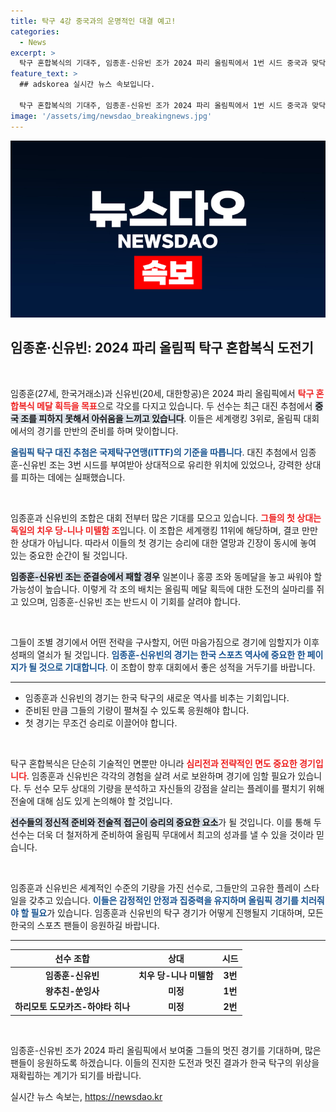 ```yaml
---
title: 탁구 4강 중국과의 운명적인 대결 예고!
categories:
  - News
excerpt: >
  탁구 혼합복식의 기대주, 임종훈-신유빈 조가 2024 파리 올림픽에서 1번 시드 중국과 맞닥뜨리게 되며 긴장감을 더하고 있다. 이들의 첫 상대는 독일 조로, 메달 획득에 도전하는 이들의 여정을 지켜보자!
feature_text: >
  ## adskorea 실시간 뉴스 속보입니다.

  탁구 혼합복식의 기대주, 임종훈-신유빈 조가 2024 파리 올림픽에서 1번 시드 중국과 맞닥뜨리게 되며 긴장감을 더하고 있다. 이들의 첫 상대는 독일 조로, 메달 획득에 도전하는 이들의 여정을 지켜보자!
image: '/assets/img/newsdao_breakingnews.jpg'
---
```


<p><img src="/assets/img/newsdao_breakingnews.jpg" alt="adskorea 속보" /></p>

<h2 data-ke-size="size26">임종훈·신유빈: 2024 파리 올림픽 탁구 혼합복식 도전기</h2>

<p data-ke-size="size16">&nbsp;</p>

<p>임종훈(27세, 한국거래소)과 신유빈(20세, 대한항공)은 2024 파리 올림픽에서 <b><span style="color: #ee2323;">탁구 혼합복식 메달 획득을 목표</span></b>으로 각오를 다지고 있습니다. 두 선수는 최근 대진 추첨에서 <b><span style="background-color: #21538527;">중국 조를 피하지 못해서 아쉬움을 느끼고 있습니다</span></b>. 이들은 세계랭킹 3위로, 올림픽 대회에서의 경기를 만반의 준비를 하며 맞이합니다. </p>

<p><b><span style="color: #1a5490;">올림픽 탁구 대진 추첨은 국제탁구연맹(ITTF)의 기준을 따릅니다</span></b>. 대진 추첨에서 임종훈-신유빈 조는 3번 시드를 부여받아 상대적으로 유리한 위치에 있었으나, 강력한 상대를 피하는 데에는 실패했습니다. </p>

<p data-ke-size="size16">&nbsp;</p>

<p>임종훈과 신유빈의 조합은 대회 전부터 많은 기대를 모으고 있습니다. <b><span style="color: #ee2323;">그들의 첫 상대는 독일의 치우 당-니나 미텔함 조</span></b>입니다. 이 조합은 세계랭킹 11위에 해당하며, 결코 만만한 상대가 아닙니다. 따라서 이들의 첫 경기는 승리에 대한 열망과 긴장이 동시에 놓여 있는 중요한 순간이 될 것입니다. </p>

<p><b><span style="background-color: #21538527;">임종훈-신유빈 조는 준결승에서 패할 경우</span></b> 일본이나 홍콩 조와 동메달을 놓고 싸워야 할 가능성이 높습니다. 이렇게 각 조의 배치는 올림픽 메달 획득에 대한 도전의 실마리를 쥐고 있으며, 임종훈-신유빈 조는 반드시 이 기회를 살려야 합니다. </p>

<p data-ke-size="size16">&nbsp;</p>

<p>그들이 조별 경기에서 어떤 전략을 구사할지, 어떤 마음가짐으로 경기에 임할지가 이후 성패의 열쇠가 될 것입니다. <b><span style="color: #1a5490;">임종훈-신유빈의 경기는 한국 스포츠 역사에 중요한 한 페이지가 될 것으로 기대합니다</span></b>. 이 조합이 향후 대회에서 좋은 성적을 거두기를 바랍니다. </p>

<hr>

<ul>
    <li>임종훈과 신유빈의 경기는 한국 탁구의 새로운 역사를 비추는 기회입니다.</li>
    <li>준비된 만큼 그들의 기량이 펼쳐질 수 있도록 응원해야 합니다.</li>
    <li>첫 경기는 무조건 승리로 이끌어야 합니다.</li>
</ul>

<p data-ke-size="size16">&nbsp;</p>

<p>탁구 혼합복식은 단순히 기술적인 면뿐만 아니라 <b><span style="color: #ee2323;">심리전과 전략적인 면도 중요한 경기입니다</span></b>. 임종훈과 신유빈은 각각의 경험을 살려 서로 보완하며 경기에 임할 필요가 있습니다. 두 선수 모두 상대의 기량을 분석하고 자신들의 강점을 살리는 플레이를 펼치기 위해 전술에 대해 심도 있게 논의해야 할 것입니다. </p>

<p><b><span style="background-color: #21538527;">선수들의 정신적 준비와 전술적 접근이 승리의 중요한 요소</span></b>가 될 것입니다. 이를 통해 두 선수는 더욱 더 철저하게 준비하여 올림픽 무대에서 최고의 성과를 낼 수 있을 것이라 믿습니다. </p>

<p data-ke-size="size16">&nbsp;</p>

<p>임종훈과 신유빈은 세계적인 수준의 기량을 가진 선수로, 그들만의 고유한 플레이 스타일을 갖추고 있습니다. <b><span style="color: #1a5490;">이들은 감정적인 안정과 집중력을 유지하며 올림픽 경기를 치러줘야 할 필요</span></b>가 있습니다. 임종훈과 신유빈의 탁구 경기가 어떻게 진행될지 기대하며, 모든 한국의 스포츠 팬들이 응원하길 바랍니다. </p>

<hr>

<table>
    <thead>
        <tr>
            <th style="text-align: center; height: 17px;"><b>선수 조합</b></th>
            <th style="text-align: center; height: 17px;"><b>상대</b></th>
            <th style="text-align: center; height: 17px;"><b>시드</b></th>
        </tr>
    </thead>
    <tbody>
        <tr>
            <td style="text-align: center; height: 17px;"><b>임종훈-신유빈</b></td>
            <td style="text-align: center; height: 17px;"><b>치우 당-니나 미텔함</b></td>
            <td style="text-align: center; height: 17px;"><b>3번</b></td>
        </tr>
        <tr>
            <td style="text-align: center; height: 17px;"><b>왕추친-쑨잉사</b></td>
            <td style="text-align: center; height: 17px;"><b>미정</b></td>
            <td style="text-align: center; height: 17px;"><b>1번</b></td>
        </tr>
        <tr>
            <td style="text-align: center; height: 17px;"><b>하리모토 도모카즈-하야타 히나</b></td>
            <td style="text-align: center; height: 17px;"><b>미정</b></td>
            <td style="text-align: center; height: 17px;"><b>2번</b></td>
        </tr>
    </tbody>
</table>

<p data-ke-size="size16">&nbsp;</p>

<p>임종훈-신유빈 조가 2024 파리 올림픽에서 보여줄 그들의 멋진 경기를 기대하며, 많은 팬들이 응원하도록 하겠습니다. 이들의 진지한 도전과 멋진 결과가 한국 탁구의 위상을 재확립하는 계기가 되기를 바랍니다.</p>
실시간 뉴스 속보는, <a href="https://newsdao.kr" rel="dofollow">https://newsdao.kr</a>


